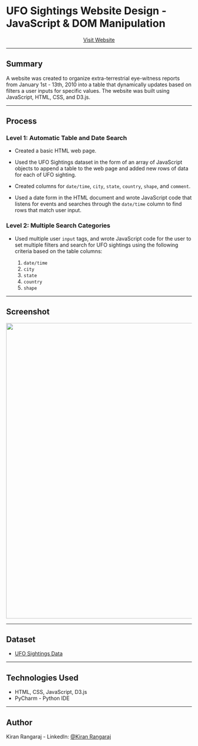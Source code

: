 # UFO Sightings Website Design - JavaScript & DOM Manipulation

<p align="center">
  <a href="https://kiranrangaraj.github.io/javascript-challenge/">Visit Website</a>
</p>
   
---

## Summary ##

A website was created to organize extra-terrestrial eye-witness reports from January 1st - 13th, 2010 into a table that dynamically updates based on filters a user inputs for specific values. The website was built using JavaScript, HTML, CSS, and D3.js. 

---

## Process ##

### Level 1: Automatic Table and Date Search

* Created a basic HTML web page.

* Used the UFO Sightings dataset in the form of an array of JavaScript objects to append a table to the web page and added new rows of data for each of UFO sighting.

* Created columns for `date/time`, `city`, `state`, `country`, `shape`, and `comment`.

* Used a date form in the HTML document and wrote JavaScript code that listens for events and searches through the `date/time` column to find rows that match user input.

### Level 2: Multiple Search Categories

* Used multiple user `input` tags, and wrote JavaScript code for the user to set multiple filters and search for UFO sightings using the following criteria based on the table columns:

  1. `date/time`
  2. `city`
  3. `state`
  4. `country`
  5. `shape`

---

## Screenshot ##

<p align="center">
  <img src "static/images/WebsiteScreenShot.png" width="800">
</p>

---

## Dataset ##

* [UFO Sightings Data](https://github.com/kiranrangaraj/javascript-challenge/blob/master/static/js/data.js)

---

## Technologies Used ##
* HTML, CSS, JavaScript, D3.js
* PyCharm - Python IDE

---

## Author ##
Kiran Rangaraj - LinkedIn: [@Kiran Rangaraj](https://www.linkedin.com/in/kiranrangaraj/)
